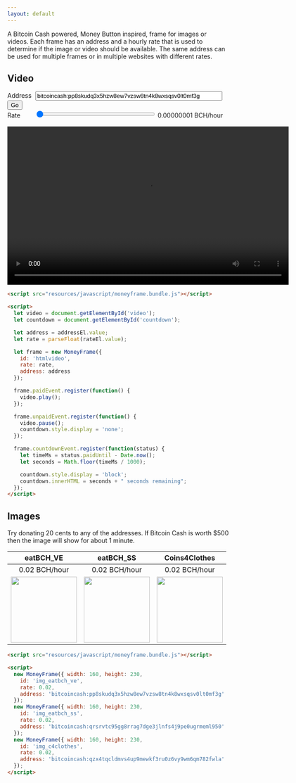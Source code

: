 ```yaml
---
layout: default
---
```


A Bitcoin Cash powered, Money Button inspired, frame for images or videos. Each frame has an address and a hourly rate that is used to determine if the image or video should be available. The same address can be used for multiple frames or in multiple websites with different rates.

Video
-----

<div id="fields">
  <div>
    <label style="display: inline-block; width: 60px;" for="address">Address</label>
    <input id="address" type="text" size="50"
           placeholder="bitcoincash:pp8skudq3x5hzw8ew7vzsw8tn4k8wxsqsv0lt0mf3g"
           value="bitcoincash:pp8skudq3x5hzw8ew7vzsw8tn4k8wxsqsv0lt0mf3g">
    <button id="button" type="button"
            onclick="setupVideo();">Go</button>
  </div>
  <div>
    <label style="display: inline-block; width: 60px;" for="rate">Rate</label>
    <input id="rate" type="range" style="width: 270px;"
           max="1.0" min="0.00000001" step="0.00000001" value="0.00000001"
           oninput="document.getElementById('lrate').innerHTML = parseFloat(this.value).toFixed(8);">
    <span id="lrate">0.00000001</span> BCH/hour
  </div>
  <br/>
</div>
<div style="width: 640px; height: 360px; position: relative;">
  <video id="htmlvideo"
         src="https://download.blender.org/peach/bigbuckbunny_movies/BigBuckBunny_640x360.m4v"
         width="640"
         height="360">

      Sorry, your browser doesn't support embedded videos.
  </video>
  <div id="countdown"
       style="position: absolute; display: none; bottom: 40px; right: 10px; padding: 4px; background-color: white;"></div>
</div>

<script>
  function setupVideo() {
    let fieldsEl = document.getElementById('fields');
    let addressEl = document.getElementById('address');
    let rateEl = document.getElementById('rate');

    let video = document.getElementById('htmlvideo');
    let countdown = document.getElementById('countdown');

    fieldsEl.style.display = "none";

    let address = addressEl.value;
    let rate = parseFloat(rateEl.value);

    let frame = new MoneyFrame({ id: 'htmlvideo', rate: rate, address: address });
    frame.paidEvent.register(function() {
      video.play();
    });
    frame.unpaidEvent.register(function() {
      video.pause();
      countdown.style.display = 'none';
    });
    frame.countdownEvent.register(function(status) {
      let seconds = Math.floor((status.paidUntil - Date.now()) / 1000);

      countdown.style.display = 'block';
      countdown.innerHTML = seconds + " seconds remaining";
    });
  }
</script>

``` html
<script src="resources/javascript/moneyframe.bundle.js"></script>

<script>
  let video = document.getElementById('video');
  let countdown = document.getElementById('countdown');

  let address = addressEl.value;
  let rate = parseFloat(rateEl.value);

  let frame = new MoneyFrame({
    id: 'htmlvideo',
    rate: rate,
    address: address
  });

  frame.paidEvent.register(function() {
    video.play();
  });

  frame.unpaidEvent.register(function() {
    video.pause();
    countdown.style.display = 'none';
  });

  frame.countdownEvent.register(function(status) {
    let timeMs = status.paidUntil - Date.now();
    let seconds = Math.floor(timeMs / 1000);

    countdown.style.display = 'block';
    countdown.innerHTML = seconds + " seconds remaining";
  });
</script>
```

Images
------

Try donating 20 cents to any of the addresses. If Bitcoin Cash is worth $500 then the image will show for about 1 minute.

| eatBCH_VE     | eatBCH_SS     | Coins4Clothes |
|:-------------:|:-------------:|:-------------:|
| 0.02 BCH/hour | 0.02 BCH/hour | 0.02 BCH/hour |
| <img id="img_eatbch_ve" src="https://pbs.twimg.com/profile_images/1002336267411939328/SxeSLZvZ_400x400.jpg" width="150"> | <img id="img_eatbch_ss" src="https://pbs.twimg.com/profile_images/1002291143617396736/FOnwtK_O_400x400.jpg" width="150"> | <img id="img_c4clothes" src="https://pbs.twimg.com/profile_images/1021886596939833344/4qU5gwTy_400x400.jpg" width="150"> |

<script src="resources/javascript/moneyframe.bundle.js"></script>

<script>
  new MoneyFrame({ width: 160, height: 230,
    id: 'img_eatbch_ve',
    rate: 0.02,
    address: 'bitcoincash:pp8skudq3x5hzw8ew7vzsw8tn4k8wxsqsv0lt0mf3g'
  });
  new MoneyFrame({ width: 160, height: 230,
    id: 'img_eatbch_ss',
    rate: 0.02,
    address: 'bitcoincash:qrsrvtc95gg8rrag7dge3jlnfs4j9pe0ugrmeml950'
  });
  new MoneyFrame({ width: 160, height: 230,
    id: 'img_c4clothes',
    rate: 0.02,
    address: 'bitcoincash:qzx4tqcldmvs4up9mewkf3ru0z6vy9wm6qm782fwla'
  });
</script>

``` html
<script src="resources/javascript/moneyframe.bundle.js"></script>

<script>
  new MoneyFrame({ width: 160, height: 230,
    id: 'img_eatbch_ve',
    rate: 0.02,
    address: 'bitcoincash:pp8skudq3x5hzw8ew7vzsw8tn4k8wxsqsv0lt0mf3g'
  });
  new MoneyFrame({ width: 160, height: 230,
    id: 'img_eatbch_ss',
    rate: 0.02,
    address: 'bitcoincash:qrsrvtc95gg8rrag7dge3jlnfs4j9pe0ugrmeml950'
  });
  new MoneyFrame({ width: 160, height: 230,
    id: 'img_c4clothes',
    rate: 0.02,
    address: 'bitcoincash:qzx4tqcldmvs4up9mewkf3ru0z6vy9wm6qm782fwla'
  });
</script>
```
